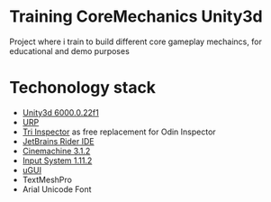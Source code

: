 # Training CoreMechanics Unity3d
Project where i train to build different core gameplay mechaincs, for educational and demo purposes
# Techonology stack
- [Unity3d 6000.0.22f1](https://unity.com/releases/editor/whats-new/6000.0.22#installs)
- [URP](https://unity.com/srp/universal-render-pipeline)
- [Tri Inspector](https://github.com/codewriter-packages/Tri-Inspector) as free replacement for Odin Inspector
- [JetBrains Rider IDE](https://www.jetbrains.com/ides/)
- [Cinemachine 3.1.2](https://docs.unity3d.com/Packages/com.unity.cinemachine@3.1/manual/index.html)
- [Input System 1.11.2](https://docs.unity3d.com/Packages/com.unity.inputsystem@1.11/manual/index.html)
- [uGUI](https://docs.unity3d.com/Packages/com.unity.ugui@2.0/manual/index.html)
- TextMeshPro
- Arial Unicode Font
